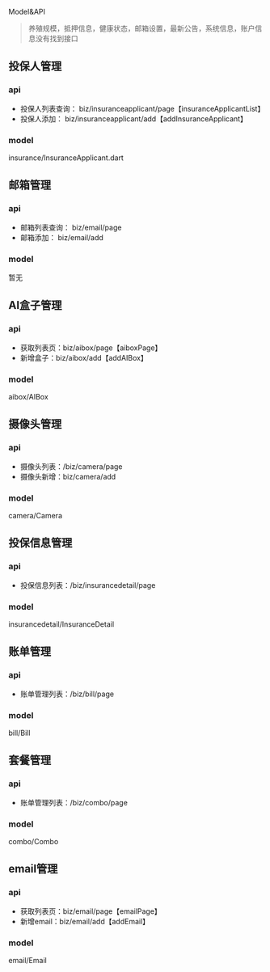 Model&API

> 养殖规模，抵押信息，健康状态，邮箱设置，最新公告，系统信息，账户信息没有找到接口

## 投保人管理

### api 

- 投保人列表查询： biz/insuranceapplicant/page【insuranceApplicantList】
- 投保人添加： biz/insuranceapplicant/add【addInsuranceApplicant】

### model

insurance/InsuranceApplicant.dart

## 邮箱管理

### api 

- 邮箱列表查询： biz/email/page
- 邮箱添加： biz/email/add

### model

暂无


## AI盒子管理

### api 

- 获取列表页：biz/aibox/page【aiboxPage】
- 新增盒子：biz/aibox/add【addAIBox】

### model

aibox/AIBox

## 摄像头管理

### api 

- 摄像头列表：/biz/camera/page
- 摄像头新增：biz/camera/add

### model

camera/Camera

## 投保信息管理

### api 

- 投保信息列表：/biz/insurancedetail/page

### model

insurancedetail/InsuranceDetail

## 账单管理

### api 

- 账单管理列表：/biz/bill/page

### model

bill/Bill

## 套餐管理

### api 

- 账单管理列表：/biz/combo/page

### model

combo/Combo

## email管理

### api 

- 获取列表页：biz/email/page【emailPage】
- 新增email：biz/email/add【addEmail】

### model

email/Email
